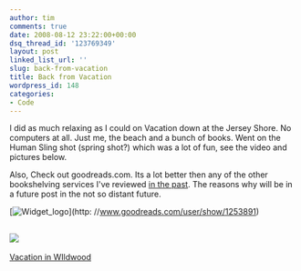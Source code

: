 ```yaml
---
author: tim
comments: true
date: 2008-08-12 23:22:00+00:00
dsq_thread_id: '123769349'
layout: post
linked_list_url: ''
slug: back-from-vacation
title: Back from Vacation
wordpress_id: 148
categories:
- Code
---
```


I did as much relaxing as I could on Vacation down at the Jersey Shore. No
computers at all. Just me, the beach and a bunch of books. Went on the Human
Sling shot (spring shot?) which was a lot of fun, see the video and pictures
below.  
  
Also, Check out goodreads.com. Its a lot better then any of the other
bookshelving services I've reviewed [in the
past](http://blog.gpowered.net/2007/09/google-books-my-library-vs-librarything.html). The reasons why will be in a future post in the not so
distant future.  
  

[![Widget_logo](http://www.goodreads.com/images/widget/widget_logo.gif)](http:
//www.goodreads.com/user/show/1253891)

  
  
  
  
[![](http://lh6.ggpht.com/timothy.broder/SJXRQBmxkJE/AAAAAAAASaM/y38REUtNRG8/s160-c/VacationInWIldwood.jpg)](http://picasaweb.google.com/timothy.broder/VacationInWIldwood)  
---  
[Vacation in
WIldwood](http://picasaweb.google.com/timothy.broder/VacationInWIldwood)  
